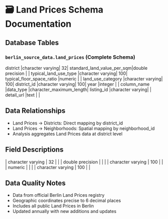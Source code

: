 # 🗃️ Land Prices Schema Documentation

## Database Tables
### `berlin_source_data.land_prices` (Complete Schema)
district                   |character varying|                      32|
standard_land_value_per_sqm|double precision |                        |
typical_land_use_type      |character varying|                     100|
typical_floor_space_ratio  |numeric          |                        |
land_use_category          |character varying|                     100|
district_id                |character varying|                     100|
year                       |integer          |                        |
column_name    |data_type        |character_maximum_length|
listing_id     |character varying|                        |
detail_url     |text             |                        |

## Data Relationships
- Land Prices → Districts: Direct mapping by district_id
- Land Prices → Neighborhoods: Spatial mapping by neighborhood_id
- Analysis aggregates Land Prices data at district level

## Field Descriptions
| character varying | 32 |  |
| double precision |  |  |
| character varying | 100 |  |
| numeric |  |  |
| character varying | 100 |  |

## Data Quality Notes
- Data from official Berlin Land Prices registry
- Geographic coordinates precise to 6 decimal places
- Includes all public Land Prices in Berlin
- Updated annually with new additions and updates
